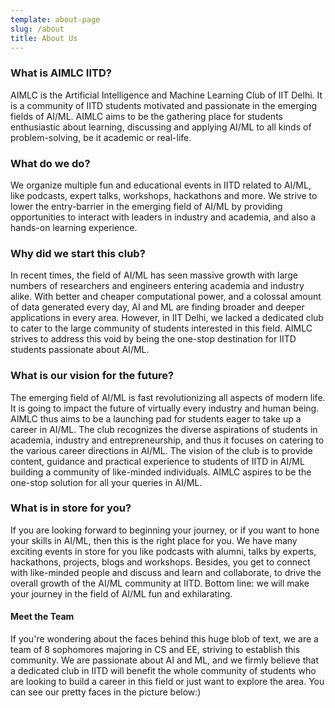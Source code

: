 ```yaml
---
template: about-page
slug: /about
title: About Us
---
```

### What is AIMLC IITD?

AIMLC is the Artificial Intelligence and Machine Learning Club of IIT Delhi. It is a community of IITD students motivated and passionate in the emerging fields of AI/ML. AIMLC aims to be the gathering place for students enthusiastic about learning, discussing and applying AI/ML to all kinds of problem-solving, be it academic or real-life.

### What do we do?

We organize multiple fun and educational events in IITD related to AI/ML, like podcasts, expert talks, workshops, hackathons and more. We strive to lower the entry-barrier in the emerging field of AI/ML by providing opportunities to interact with leaders in industry and academia, and also a hands-on learning experience.

### Why did we start this club?

In recent times, the field of AI/ML has seen massive growth with large numbers of researchers and engineers entering academia and industry alike. With better and cheaper computational power, and a colossal amount of data generated every day, AI and ML are finding broader and deeper applications in every area. However, in IIT Delhi, we lacked a dedicated club to cater to the large community of students interested in this field. AIMLC strives to address this void by being the one-stop destination for IITD students passionate about AI/ML.

### What is our vision for the future?

The emerging field of AI/ML is fast revolutionizing all aspects of modern life. It is going to impact the future of virtually every industry and human being. AIMLC thus aims to be a launching pad for students eager to take up a career in AI/ML. The club recognizes the diverse aspirations of students in academia, industry and entrepreneurship, and thus it focuses on catering to the various career directions in AI/ML. The vision of the club is to provide content, guidance and practical experience to students of IITD in AI/ML building a community of like-minded individuals. AIMLC aspires to be the one-stop solution for all your queries in AI/ML.

### What is in store for you?

If you are looking forward to beginning your journey, or if you want to hone your skills in AI/ML, then this is the right place for you. We have many exciting events in store for you like podcasts with alumni, talks by experts, hackathons, projects, blogs and workshops. Besides, you get to connect with like-minded people and discuss and learn and collaborate, to drive the overall growth of the AI/ML community at IITD. Bottom line: we will make your journey in the field of AI/ML fun and exhilarating.

#### Meet the Team

If you're wondering about the faces behind this huge blob of text, we are a team of 8 sophomores majoring in CS and EE, striving to establish this community. We are passionate about AI and ML, and we firmly believe that a dedicated club in IITD will benefit the whole community of students who are looking to build a career in this field or just want to explore the area. You can see our pretty faces in the picture below:)